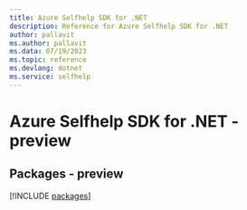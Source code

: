 ```yaml
---
title: Azure Selfhelp SDK for .NET
description: Reference for Azure Selfhelp SDK for .NET
author: pallavit
ms.author: pallavit
ms.data: 07/19/2023
ms.topic: reference
ms.devlang: dotnet
ms.service: selfhelp
---
```

# Azure Selfhelp SDK for .NET - preview
## Packages - preview
[!INCLUDE [packages](selfhelp-index.md)]